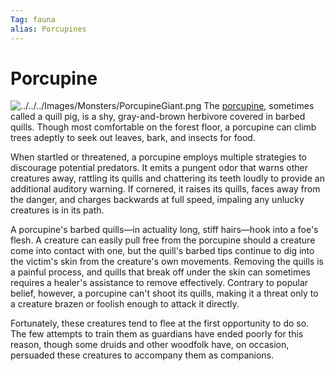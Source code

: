 ```yaml
---
Tag: fauna
alias: Porcupines
---
```

# Porcupine
![../../../Images/Monsters/PorcupineGiant.png](PorcupineGiant.png)
The [porcupine](https://2e.aonprd.com/Monsters.aspx?ID=1268), sometimes called a quill pig, is a shy, gray-and-brown herbivore covered in barbed quills. Though most comfortable on the forest floor, a porcupine can climb trees adeptly to seek out leaves, bark, and insects for food. 

When startled or threatened, a porcupine employs multiple strategies to discourage potential predators. It emits a pungent odor that warns other creatures away, rattling its quills and chattering its teeth loudly to provide an additional auditory warning. If cornered, it raises its quills, faces away from the danger, and charges backwards at full speed, impaling any unlucky creatures is in its path.

A porcupine's barbed quills—in actuality long, stiff hairs—hook into a foe's flesh. A creature can easily pull free from the porcupine should a creature come into contact with one, but the quill's barbed tips continue to dig into the victim's skin from the creature's own movements. Removing the quills is a painful process, and quills that break off under the skin can sometimes requires a healer's assistance to remove effectively. Contrary to popular belief, however, a porcupine can't shoot its quills, making it a threat only to a creature brazen or foolish enough to attack it directly.

Fortunately, these creatures tend to flee at the first opportunity to do so. The few attempts to train them as guardians have ended poorly for this reason, though some druids and other woodfolk have, on occasion, persuaded these creatures to accompany them as companions.